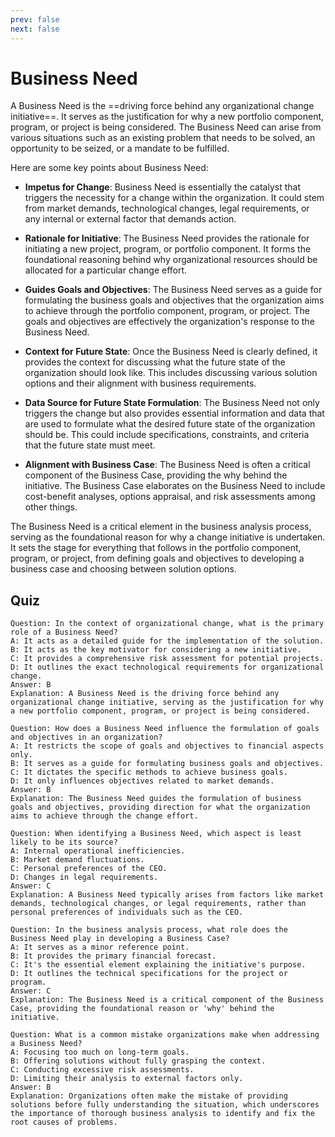 ```yaml
---
prev: false
next: false
---
```


# Business Need

A Business Need is the ==driving force behind any organizational change initiative==. It serves as the justification for why a new portfolio component, program, or project is being considered. The Business Need can arise from various situations such as an existing problem that needs to be solved, an opportunity to be seized, or a mandate to be fulfilled.

Here are some key points about Business Need:

- **Impetus for Change**: Business Need is essentially the catalyst that triggers the necessity for a change within the organization. It could stem from market demands, technological changes, legal requirements, or any internal or external factor that demands action.

- **Rationale for Initiative**: The Business Need provides the rationale for initiating a new project, program, or portfolio component. It forms the foundational reasoning behind why organizational resources should be allocated for a particular change effort.

- **Guides Goals and Objectives**: The Business Need serves as a guide for formulating the business goals and objectives that the organization aims to achieve through the portfolio component, program, or project. The goals and objectives are effectively the organization's response to the Business Need.

- **Context for Future State**: Once the Business Need is clearly defined, it provides the context for discussing what the future state of the organization should look like. This includes discussing various solution options and their alignment with business requirements.

- **Data Source for Future State Formulation**: The Business Need not only triggers the change but also provides essential information and data that are used to formulate what the desired future state of the organization should be. This could include specifications, constraints, and criteria that the future state must meet.

- **Alignment with Business Case**: The Business Need is often a critical component of the Business Case, providing the why behind the initiative. The Business Case elaborates on the Business Need to include cost-benefit analyses, options appraisal, and risk assessments among other things.

The Business Need is a critical element in the business analysis process, serving as the foundational reason for why a change initiative is undertaken. It sets the stage for everything that follows in the portfolio component, program, or project, from defining goals and objectives to developing a business case and choosing between solution options.

## Quiz

```quiz
Question: In the context of organizational change, what is the primary role of a Business Need?
A: It acts as a detailed guide for the implementation of the solution.
B: It acts as the key motivator for considering a new initiative.
C: It provides a comprehensive risk assessment for potential projects.
D: It outlines the exact technological requirements for organizational change.
Answer: B
Explanation: A Business Need is the driving force behind any organizational change initiative, serving as the justification for why a new portfolio component, program, or project is being considered.

Question: How does a Business Need influence the formulation of goals and objectives in an organization?
A: It restricts the scope of goals and objectives to financial aspects only.
B: It serves as a guide for formulating business goals and objectives.
C: It dictates the specific methods to achieve business goals.
D: It only influences objectives related to market demands.
Answer: B
Explanation: The Business Need guides the formulation of business goals and objectives, providing direction for what the organization aims to achieve through the change effort.

Question: When identifying a Business Need, which aspect is least likely to be its source?
A: Internal operational inefficiencies.
B: Market demand fluctuations.
C: Personal preferences of the CEO.
D: Changes in legal requirements.
Answer: C
Explanation: A Business Need typically arises from factors like market demands, technological changes, or legal requirements, rather than personal preferences of individuals such as the CEO.

Question: In the business analysis process, what role does the Business Need play in developing a Business Case?
A: It serves as a minor reference point.
B: It provides the primary financial forecast.
C: It's the essential element explaining the initiative's purpose.
D: It outlines the technical specifications for the project or program.
Answer: C
Explanation: The Business Need is a critical component of the Business Case, providing the foundational reason or 'why' behind the initiative.

Question: What is a common mistake organizations make when addressing a Business Need?
A: Focusing too much on long-term goals.
B: Offering solutions without fully grasping the context.
C: Conducting excessive risk assessments.
D: Limiting their analysis to external factors only.
Answer: B
Explanation: Organizations often make the mistake of providing solutions before fully understanding the situation, which underscores the importance of thorough business analysis to identify and fix the root causes of problems.
```
